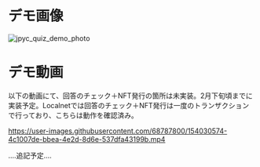# デモ画像

![jpyc_quiz_demo_photo](https://user-images.githubusercontent.com/68787800/154030660-00a7c32a-b453-4663-93a7-fcc677ac41ea.png)

# デモ動画
以下の動画にて、回答のチェック＋NFT発行の箇所は未実装。2月下旬頃までに実装予定。Localnetでは回答のチェック＋NFT発行は一度のトランザクションで行っており、こちらは動作を確認済み。

https://user-images.githubusercontent.com/68787800/154030574-4c1007de-bbea-4e2d-8d6e-537dfa43199b.mp4




....追記予定....
